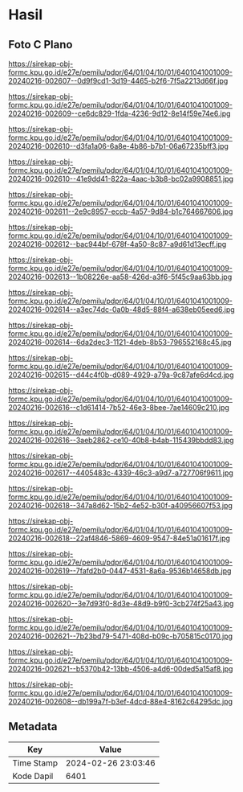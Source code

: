 # Hasil

## Foto C Plano

https://sirekap-obj-formc.kpu.go.id/e27e/pemilu/pdpr/64/01/04/10/01/6401041001009-20240216-002607--0d9f9cd1-3d19-4465-b2f6-7f5a2213d66f.jpg

https://sirekap-obj-formc.kpu.go.id/e27e/pemilu/pdpr/64/01/04/10/01/6401041001009-20240216-002609--ce6dc829-1fda-4236-9d12-8e14f59e74e6.jpg

https://sirekap-obj-formc.kpu.go.id/e27e/pemilu/pdpr/64/01/04/10/01/6401041001009-20240216-002610--d3fa1a06-6a8e-4b86-b7b1-06a67235bff3.jpg

https://sirekap-obj-formc.kpu.go.id/e27e/pemilu/pdpr/64/01/04/10/01/6401041001009-20240216-002610--41e9dd41-822a-4aac-b3b8-bc02a9908851.jpg

https://sirekap-obj-formc.kpu.go.id/e27e/pemilu/pdpr/64/01/04/10/01/6401041001009-20240216-002611--2e9c8957-eccb-4a57-9d84-b1c764667606.jpg

https://sirekap-obj-formc.kpu.go.id/e27e/pemilu/pdpr/64/01/04/10/01/6401041001009-20240216-002612--bac944bf-678f-4a50-8c87-a9d61d13ecff.jpg

https://sirekap-obj-formc.kpu.go.id/e27e/pemilu/pdpr/64/01/04/10/01/6401041001009-20240216-002613--1b08226e-aa58-426d-a3f6-5f45c9aa63bb.jpg

https://sirekap-obj-formc.kpu.go.id/e27e/pemilu/pdpr/64/01/04/10/01/6401041001009-20240216-002614--a3ec74dc-0a0b-48d5-88f4-a638eb05eed6.jpg

https://sirekap-obj-formc.kpu.go.id/e27e/pemilu/pdpr/64/01/04/10/01/6401041001009-20240216-002614--6da2dec3-1121-4deb-8b53-796552168c45.jpg

https://sirekap-obj-formc.kpu.go.id/e27e/pemilu/pdpr/64/01/04/10/01/6401041001009-20240216-002615--d44c4f0b-d089-4929-a79a-9c87afe6d4cd.jpg

https://sirekap-obj-formc.kpu.go.id/e27e/pemilu/pdpr/64/01/04/10/01/6401041001009-20240216-002616--c1d61414-7b52-46e3-8bee-7ae14609c210.jpg

https://sirekap-obj-formc.kpu.go.id/e27e/pemilu/pdpr/64/01/04/10/01/6401041001009-20240216-002616--3aeb2862-ce10-40b8-b4ab-115439bbdd83.jpg

https://sirekap-obj-formc.kpu.go.id/e27e/pemilu/pdpr/64/01/04/10/01/6401041001009-20240216-002617--4405483c-4339-46c3-a9d7-a727706f9611.jpg

https://sirekap-obj-formc.kpu.go.id/e27e/pemilu/pdpr/64/01/04/10/01/6401041001009-20240216-002618--347a8d62-15b2-4e52-b30f-a40956607f53.jpg

https://sirekap-obj-formc.kpu.go.id/e27e/pemilu/pdpr/64/01/04/10/01/6401041001009-20240216-002618--22af4846-5869-4609-9547-84e51a01617f.jpg

https://sirekap-obj-formc.kpu.go.id/e27e/pemilu/pdpr/64/01/04/10/01/6401041001009-20240216-002619--7fafd2b0-0447-4531-8a6a-9536b14658db.jpg

https://sirekap-obj-formc.kpu.go.id/e27e/pemilu/pdpr/64/01/04/10/01/6401041001009-20240216-002620--3e7d93f0-8d3e-48d9-b9f0-3cb274f25a43.jpg

https://sirekap-obj-formc.kpu.go.id/e27e/pemilu/pdpr/64/01/04/10/01/6401041001009-20240216-002621--7b23bd79-5471-408d-b09c-b705815c0170.jpg

https://sirekap-obj-formc.kpu.go.id/e27e/pemilu/pdpr/64/01/04/10/01/6401041001009-20240216-002621--b5370b42-13bb-4506-a4d6-00ded5a15af8.jpg

https://sirekap-obj-formc.kpu.go.id/e27e/pemilu/pdpr/64/01/04/10/01/6401041001009-20240216-002608--db199a7f-b3ef-4dcd-88e4-8162c64295dc.jpg


## Metadata

| Key        | Value               |
| ---------- | ------------------- |
| Time Stamp | 2024-02-26 23:03:46 |
| Kode Dapil | 6401                |



